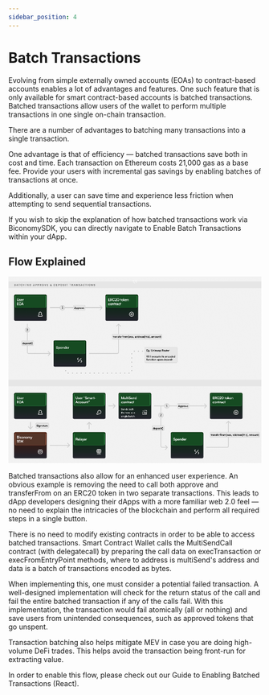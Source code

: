 ```yaml
---
sidebar_position: 4
---
```


# Batch Transactions

Evolving from simple externally owned accounts (EOAs) to contract-based accounts enables a lot of advantages and features. One such feature that is only available for smart contract-based accounts is batched transactions. Batched transactions allow users of the wallet to perform multiple transactions in one single on-chain transaction.

There are a number of advantages to batching many transactions into a single transaction.

One advantage is that of efficiency — batched transactions save both in cost and time. Each transaction on Ethereum costs 21,000 gas as a base fee. Provide your users with incremental gas savings by enabling batches of transactions at once.

Additionally, a user can save time and experience less friction when attempting to send sequential transactions.

If you wish to skip the explanation of how batched transactions work via BiconomySDK, you can directly navigate to Enable Batch Transactions within your dApp.

## Flow Explained

![batch-1](img/batch-1.png)

Batched transactions also allow for an enhanced user experience. An obvious example is removing the need to call both approve and transferFrom on an ERC20 token in two separate transactions. This leads to dApp developers designing their dApps with a more familiar web 2.0 feel — no need to explain the intricacies of the blockchain and perform all required steps in a single button.

There is no need to modify existing contracts in order to be able to access batched transactions. Smart Contract Wallet calls the MultiSendCall contract (with delegatecall) by preparing the call data on execTransaction or execFromEntryPoint methods, where to address is multiSend's address and data is a batch of transactions encoded as bytes.

When implementing this, one must consider a potential failed transaction. A well-designed implementation will check for the return status of the call and fail the entire batched transaction if any of the calls fail. With this implementation, the transaction would fail atomically (all or nothing) and save users from unintended consequences, such as approved tokens that go unspent.

Transaction batching also helps mitigate MEV in case you are doing high-volume DeFi trades. This helps avoid the transaction being front-run for extracting value.

In order to enable this flow, please check out our Guide to Enabling Batched Transactions (React).
